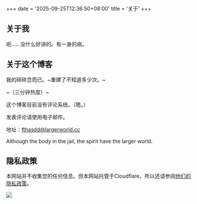 +++
date = '2025-09-25T12:36:50+08:00'
title = '关于'
+++

## 关于我
呃……没什么好讲的。有一身的病。
## 关于这个博客
我的碎碎念而已。~重建了不知道多少次。~


~（三分钟热度）~


这个博客目前没有评论系统。（嗯。）

发表评论请使用电子邮件。

地址：[fthasdd@largerworld.cc](mailto:fthasdd@largerworld.cc)

Although the body in the jail, the spirit have the larger world.

## 隐私政策
本网站并不收集您的任何信息。但本网站托管于Cloudflare，所以还请参阅[他们的隐私政策](https://www.cloudflare.com/privacypolicy/)。

<img src="/not-by-ai-white.svg" class="not-by-ai-image">
<style>
body.dark {
    img.not-by-ai-image {
        content: url("/not-by-ai-black.svg");
    }
}
</style>